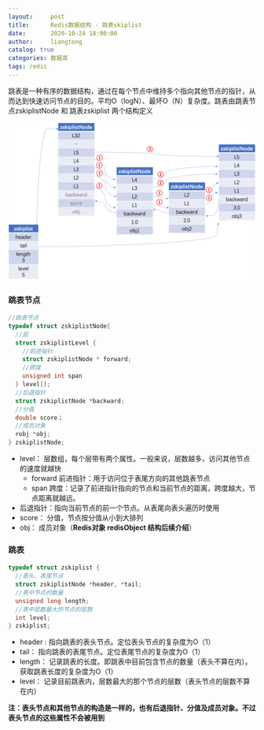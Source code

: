```yaml
---
layout:     post
title:      Redis数据结构 - 跳表skiplist
date:       2020-10-24 18:00:00
author:     liangtong
catalog: true
categories: 数据库
tags: redis
---
```




跳表是一种有序的数据结构，通过在每个节点中维持多个指向其他节点的指针，从而达到快速访问节点的目的。平均O（logN）、最坏O（N）复杂度。跳表由跳表节点zskiplistNode 和 跳表zskiplist 两个结构定义

![](/post/db/20201024/redis_skiplist.png)


### 跳表节点

```C
//跳表节点
typedef struct zskiplistNode{
  //层
  struct zskiplistLevel {
    //前进指针
    struct zskiplistNode * forward;
    //跨度
    unsigned int span
  } level[];
  //后退指针
  struct zskiplistNode *backward;
  //分值
  double score；
  //成员对象
  robj *obj;
} zskiplistNode;
```

+ level： 层数组，每个层带有两个属性。一般来说，层数越多，访问其他节点的速度就越快
  + forward 前进指针：用于访问位于表尾方向的其他跳表节点
  + span 跨度：记录了前进指针指向的节点和当前节点的距离，跨度越大，节点距离就越远。
+ 后退指针：指向当前节点的前一个节点。从表尾向表头遍历时使用
+ score： 分值，节点按分值从小到大排列
+ obj： 成员对象（**Redis对象 redisObject 结构后续介绍**）

### 跳表

```C
typedef struct zskiplist {
  //表头、表尾节点
  struct zskiplistNode *header, *tail;
  //表中节点的数量
  unsigned long length;
  //表中层数最大的节点的层数
  int level;
} zskiplist;
```

+ header : 指向跳表的表头节点。定位表头节点的复杂度为O（1）
+ tail： 指向跳表的表尾节点。定位表尾节点的复杂度为O（1）
+ length： 记录跳表的长度。即跳表中目前包含节点的数量（表头不算在内）。获取跳表长度的复杂度为O（1）
+ level： 记录目前跳表内，层数最大的那个节点的层数（表头节点的层数不算在内）

**注：表头节点和其他节点的构造是一样的，也有后退指针、分值及成员对象。不过表头节点的这些属性不会被用到**